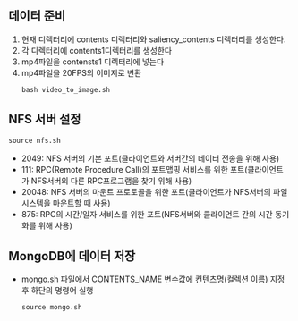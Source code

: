 ## 데이터 준비
1. 현재 디렉터리에 contents 디렉터리와 saliency_contents 디렉터리를 생성한다.
2. 각 디렉터리에 contents1디렉터리를 생성한다
3. mp4파일을 contensts1 디렉터리에 넣는다
4. mp4파일을 20FPS의 이미지로 변환
    ```
    bash video_to_image.sh
    ```
## NFS 서버 설정
```
source nfs.sh
```
- 2049: NFS 서버의 기본 포트(클라이언트와 서버간의 데이터 전송을 위해 사용)
- 111: RPC(Remote Procedure Call)의 포트맵핑 서비스를 위한 포트(클라이언트가 NFS서버의 다른 RPC프로그램을 찾기 위해 사용)
- 20048: NFS 서버의 마운트 프로토콜을 위한 포트(클라이언트가 NFS서버의 파일시스템을 마운트할 때 사용)
- 875: RPC의 시간/일자 서비스를 위한 포트(NFS서버와 클라이언트 간의 시간 동기화를 위해 사용)


## MongoDB에 데이터 저장
- mongo.sh 파일에서 CONTENTS_NAME 변수값에 컨텐츠명(컬렉션 이름) 지정 후 하단의 명령어 실행
    ```
    source mongo.sh
    ```
